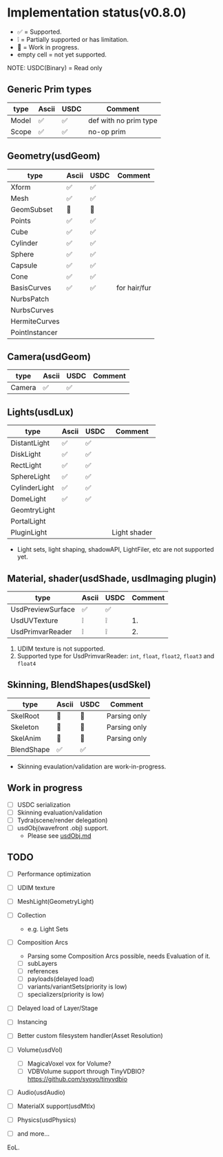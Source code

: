 # Implementation status(v0.8.0)

* ✅ = Supported.
* ❕ = Partially supported or has limitation.
* 🚧 = Work in progress.
* empty cell = not yet supported.

NOTE: USDC(Binary) = Read only

## Generic Prim types

| type        | Ascii | USDC | Comment               |
| ----------- | ----- | ---- | --------------------- |
| Model       | ✅    | ✅   | def with no prim type |
| Scope       | ✅    | ✅   | no-op prim            |

## Geometry(usdGeom)

| type           | Ascii | USDC | Comment      |
| -----------    | ----- | ---- | -------      |
| Xform          | ✅    | ✅   |              |
| Mesh           | ✅    | ✅   |              |
| GeomSubset     | 🚧    | 🚧   |              |
| Points         | ✅    | ✅   |              |
| Cube           | ✅    | ✅   |              |
| Cylinder       | ✅    | ✅   |              |
| Sphere         | ✅    | ✅   |              |
| Capsule        | ✅    | ✅   |              |
| Cone           | ✅    | ✅   |              |
| BasisCurves    | ✅    | ✅   | for hair/fur |
| NurbsPatch     |       |      |              |
| NurbsCurves    |       |      |              |
| HermiteCurves  |       |      |              |
| PointInstancer |       |      |              |

## Camera(usdGeom)

| type        | Ascii | USDC | Comment |
| ----------- | ----- | ---- | ------- |
| Camera      | ✅    | ✅   |         |

## Lights(usdLux)

| type          | Ascii | USDC | Comment      |
| -----------   | ----- | ---- | -------      |
| DistantLight  | ✅    | ✅   |              |
| DiskLight     | ✅    | ✅   |              |
| RectLight     | ✅    | ✅   |              |
| SphereLight   | ✅    | ✅   |              |
| CylinderLight | ✅    | ✅   |              |
| DomeLight     | ✅    | ✅   |              |
| GeomtryLight  |       |      |              |
| PortalLight   |       |      |              |
| PluginLight   |       |      | Light shader |


* Light sets, light shaping, shadowAPI, LightFiler, etc are not supported yet.

## Material, shader(usdShade, usdImaging plugin)

| type              | Ascii | USDC | Comment |
| -----------       | ----- | ---- | ------- |
| UsdPreviewSurface | ✅    | ✅   |         |
| UsdUVTexture      | ❕    | ❕   | 1.      |
| UsdPrimvarReader  | ❕    | ❕   | 2.      |


1. UDIM texture is not supported.
2. Supported type for UsdPrimvarReader: `int`, `float`, `float2`, `float3` and `float4`

## Skinning, BlendShapes(usdSkel)

| type        | Ascii | USDC | Comment      |
| ----------- | ----- | ---- | -------      |
| SkelRoot    | 🚧    | 🚧   | Parsing only |
| Skeleton    | 🚧    | 🚧   | Parsing only |
| SkelAnim    | 🚧    | 🚧   | Parsing only |
| BlendShape  | ✅    | ✅   |              |

* Skinning evaulation/validation are work-in-progress.

## Work in progress

* [ ] USDC serialization
* [ ] Skinning evaluation/validation
* [ ] Tydra(scene/render delegation)
* [ ] usdObj(wavefront .obj) support.
  * Please see [usdObj.md](usdObj.md)

## TODO

* [ ] Performance optimization
* [ ] UDIM texture
* [ ] MeshLight(GeometryLight)
* [ ] Collection
  * e.g. Light Sets
* [ ] Composition Arcs
  * Parsing some Composition Arcs possible, needs Evaluation of it.
  * [ ] subLayers
  * [ ] references
  * [ ] payloads(delayed load)
  * [ ] variants/variantSets(priority is low)
  * [ ] specializers(priority is low)
* [ ] Delayed load of Layer/Stage
* [ ] Instancing
* [ ] Better custom filesystem handler(Asset Resolution)
* [ ] Volume(usdVol)
  * [ ] MagicaVoxel vox for Volume?
  * [ ] VDBVolume support through TinyVDBIO? https://github.com/syoyo/tinyvdbio
* [ ] Audio(usdAudio)
* [ ] MaterialX support(usdMtlx)
* [ ] Physics(usdPhysics)
* [ ] and more...


EoL.
